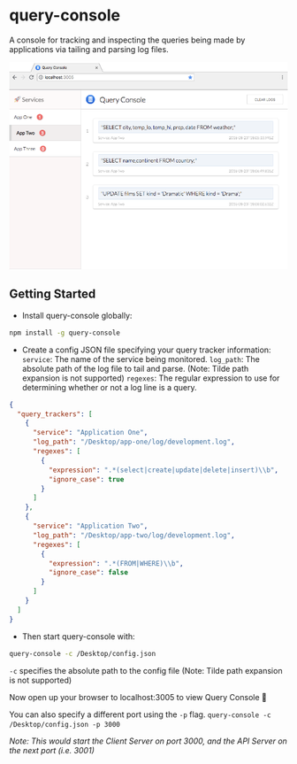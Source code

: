 # query-console
A console for tracking and inspecting the queries being made by applications via tailing and parsing log files.

![Screenshot](Screenshot.png)

## Getting Started
+ Install query-console globally:
```bash
npm install -g query-console
```

+ Create a config JSON file specifying your query tracker information:
`service`: The name of the service being monitored.
`log_path`: The absolute path of the log file to tail and parse. (Note: Tilde path expansion is not supported)
`regexes`: The regular expression to use for determining whether or not a log line is a query.

```json
{
  "query_trackers": [
    {
      "service": "Application One",
      "log_path": "/Desktop/app-one/log/development.log",
      "regexes": [
        {
          "expression": ".*(select|create|update|delete|insert)\\b",
          "ignore_case": true
        }
      ]
    },
    {
      "service": "Application Two",
      "log_path": "/Desktop/app-two/log/development.log",
      "regexes": [
        {
          "expression": ".*(FROM|WHERE)\\b",
          "ignore_case": false
        }
      ]
    }
  ]
}
```

+ Then start query-console with:
```bash
query-console -c /Desktop/config.json
```
`-c` specifies the absolute path to the config file (Note: Tilde path expansion is not supported)

Now open up your browser to localhost:3005 to view Query Console :rocket:

You can also specify a different port using the `-p` flag.
`query-console -c /Desktop/config.json -p 3000`

_Note: This would start the Client Server on port 3000, and the API Server on the next port (i.e. 3001)_
